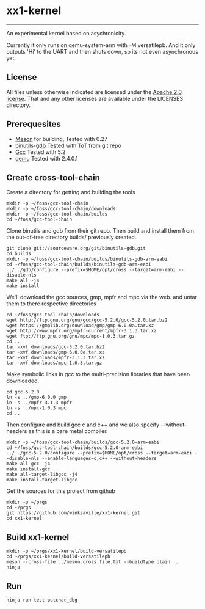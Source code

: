 # xx1-kernel
---
An experimental kernel based on asychronicity.

Currently it only runs on qemu-system-arm with -M versatilepb.
And it only outputs 'Hi' to the UART and then shuts down, so
its not even asynchronous yet.

License
---
All files unless otherwise indicated are licensed under the
[Apache 2.0 license](http://www.apache.org/licenses/).
That and any other licenses are available under the LICENSES directory.

Prerequesites
---
* [Meson](https://mesonbuild.com) for building, Tested with 0.27
* [binutils-gdb](https://www.gnu.org/software/binutils/) Tested with ToT from git repo
* [Gcc](https://gcc.gnu.org/) Tested with 5.2
* [qemu](http://wiki.qemu.org/Main_Page) Tested with 2.4.0.1

Create cross-tool-chain
---
Create a directory for getting and building the tools
```
mkdir -p ~/foss/gcc-tool-chain
mkdir -p ~/foss/gcc-tool-chain/downloads
mkdir -p ~/foss/gcc-tool-chain/builds
cd ~/foss/gcc-tool-chain
```
Clone binutils and gdb from their git repo. Then
build and install them from the out-of-tree directory
builds/ previously created.
```
git clone git://sourceware.org/git/binutils-gdb.git
cd builds
mkdir -p ~/foss/gcc-tool-chain/builds/binutils-gdb-arm-eabi
cd ~/foss/gcc-tool-chain/builds/binutils-gdb-arm-eabi
../../gdb/configure --prefix=$HOME/opt/cross --target=arm-eabi --disable-nls
make all -j4
make install
```
We'll download the gcc sources, gmp, mpfr and mpc via the web.
and untar them to there respective directories
```
cd ~/foss/gcc-tool-chain/downloads
wget http://ftp.gnu.org/gnu/gcc/gcc-5.2.0/gcc-5.2.0.tar.bz2
wget https://gmplib.org/download/gmp/gmp-6.0.0a.tar.xz
wget http://www.mpfr.org/mpfr-current/mpfr-3.1.3.tar.xz
wget ftp://ftp.gnu.org/gnu/mpc/mpc-1.0.3.tar.gz
cd ..
tar -xvf downloads/gcc-5.2.0.tar.bz2
tar -xvf downloads/gmp-6.0.0a.tar.xz
tar -xvf downloads/mpfr-3.1.3.tar.xz
tar -xvf downloads/mpc-1.0.3.tar.gz
```
Make symbolic links in gcc to the multi-precision libraries that have been downloaded.
```
cd gcc-5.2.0
ln -s ../gmp-6.0.0 gmp
ln -s ../mpfr-3.1.3 mpfr
ln -s ../mpc-1.0.3 mpc
cd ..
```
Then configure and build gcc c and c++ and we also specify --without-headers as this is a bare metal compiler.
```
mkdir -p ~/foss/gcc-tool-chain/builds/gcc-5.2.0-arm-eabi
cd ~/foss/gcc-tool-chain/builds/gcc-5.2.0-arm-eabi
../../gcc-5.2.0/configure --prefix=$HOME/opt/cross --target=arm-eabi --disable-nls --enable-languages=c,c++ --without-headers
make all-gcc -j4
make install-gcc
make all-target-libgcc -j4
make install-target-libgcc
```
Get the sources for this project from github
```
mkdir -p ~/prgs
cd ~/prgs
git https://github.com/winksaville/xx1-kernel.git
cd xx1-kernel
```
Build xx1-kernel
---
```
mkdir -p ~/prgs/xx1-kernel/build-versatilepb
cd ~/prgs/xx1-kernel/build-versatilepb
meson --cross-file ../meson.cross.file.txt --buildtype plain ..
ninja
```
Run
---
```
ninja run-test-putchar_dbg
```
